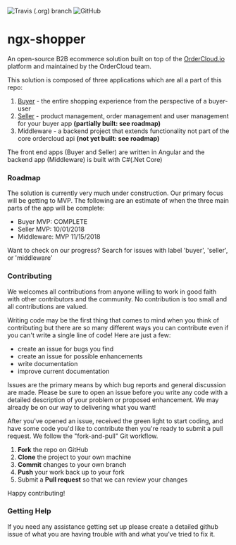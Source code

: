 ![Travis (.org) branch](https://img.shields.io/travis/ordercloud-api/ngx-shopper/master.svg?style=flat-square)
![GitHub](https://img.shields.io/github/license/mashape/apistatus.svg?style=flat-square)

# ngx-shopper

An open-source B2B ecommerce solution built on top of the [OrderCloud.io](https://developer.ordercloud.io/documentation) platform and maintained by the OrderCloud team.

This solution is composed of three applications which are all a part of this repo:

1.  [Buyer](./src/UI/Buyer/README.md) - the entire shopping experience from the perspective of a buyer-user
2.  [Seller](./src/UI/Seller/README.md) - product management, order management and user management for your buyer app **(partially built: see roadmap)**
3.  Middleware - a backend project that extends functionality not part of the core ordercloud api **(not yet built: see roadmap)**

The front end apps (Buyer and Seller) are written in Angular and the backend app (Middleware) is built with C#(.Net Core)

### Roadmap

The solution is currently very much under construction. Our primary focus will be getting to MVP. The following are an estimate of when the three main parts of the app will be complete:

- Buyer MVP: COMPLETE
- Seller MVP: 10/01/2018
- Middleware: MVP 11/15/2018

Want to check on our progress? Search for issues with label 'buyer', 'seller', or 'middleware'

### Contributing

We welcomes all contributions from anyone willing to work in good faith with other contributors and the community. No contribution is too small and all contributions are valued.

Writing code may be the first thing that comes to mind when you think of contributing but there are so many different ways you can contribute even if you can't write a single line of code! Here are just a few:

- create an issue for bugs you find
- create an issue for possible enhancements
- write documentation
- improve current documentation

Issues are the primary means by which bug reports and general discussion are made. Please be sure to open an issue before you write any code with a detailed description of your problem or proposed enhancement. We may already be on our way to delivering what you want!

After you've opened an issue, received the green light to start coding, and have some code you'd like to contribute then you're ready to submit a pull request. We follow the "fork-and-pull" Git workflow.

1.  **Fork** the repo on GitHub
2.  **Clone** the project to your own machine
3.  **Commit** changes to your own branch
4.  **Push** your work back up to your fork
5.  Submit a **Pull request** so that we can review your changes

Happy contributing!

### Getting Help

If you need any assistance getting set up please create a detailed github issue of what you are having trouble with and what you've tried to fix it.
